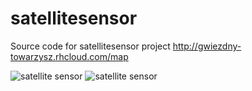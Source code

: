 # satellitesensor
Source code for satellitesensor project http://gwiezdny-towarzysz.rhcloud.com/map

<img src="http://binaryalchemist.pl/wp-content/uploads/2017/08/satellite.png" alt="satellite sensor"/>
<img src="http://binaryalchemist.pl/wp-content/uploads/2017/08/satellite2.png" alt="satellite sensor"/>

